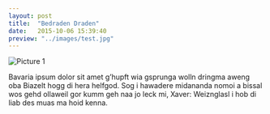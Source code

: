 ```yaml
---
layout: post
title:  "Bedraden Draden"
date:   2015-10-06 15:39:40
preview: "../images/test.jpg"
---
```


![Picture 1](../../../../images/test.jpg)

Bavaria ipsum dolor sit amet g’hupft wia gsprunga wolln dringma aweng oba Biazelt hogg di hera helfgod. Sog i hawadere midananda nomoi a bissal wos gehd ollaweil gor kumm geh naa jo leck mi, Xaver: Weiznglasl i hob di liab des muas ma hoid kenna.
